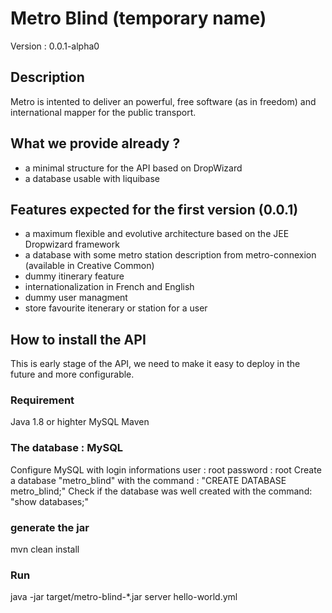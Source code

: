 # Metro Blind (temporary name)

Version : 0.0.1-alpha0

## Description
Metro is intented to deliver an powerful, free software (as in freedom) and international mapper for the public transport.

## What we provide already ?
- a minimal structure for the API based on DropWizard
- a database usable with liquibase

## Features expected for the first version (0.0.1)
- a maximum flexible and evolutive architecture based on the JEE Dropwizard framework
- a database with some metro station description from metro-connexion (available in Creative Common)
- dummy itinerary feature
- internationalization in French and English
- dummy user managment
- store favourite itenerary or station for a user

## How to install the API
This is early stage of the API, we need to make it easy to deploy in the future and more configurable.

### Requirement
Java 1.8 or highter
MySQL
Maven

### The database : MySQL
Configure MySQL with login informations
user : root
password : root
Create a database "metro_blind" with the command :
"CREATE DATABASE metro_blind;"
Check if the database was well created with the command:
"show databases;"

### generate the jar
mvn clean install

### Run
java -jar target/metro-blind-*.jar server hello-world.yml